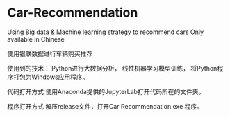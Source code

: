 # Car-Recommendation
Using Big data &amp; Machine learning strategy to recommend cars
Only available in Chinese

使用银联数据进行车辆购买推荐

使用到的技术：
Python进行大数据分析，
线性机器学习模型训练，
将Python程序打包为Windows应用程序。

代码打开方式
使用Anaconda提供的JupyterLab打开代码所在的文件夹。

程序打开方式
解压release文件，打开Car Recommendation.exe 程序。
